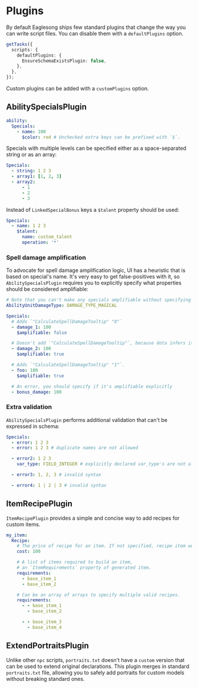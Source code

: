 # Plugins

By default Eaglesong ships few standard plugins that change the way you can write script files. You
can disable them with a `defaultPlugins` option.

```ts
getTasks({
  scripts: {
    defaultPlugins: {
      EnsureSchemaExistsPlugin: false,
    },
  },
});
```

Custom plugins can be added with a `customPlugins` option.

## AbilitySpecialsPlugin

```yaml
ability:
  Specials:
    - name: 100
      $color: red # Unchecked extra keys can be prefixed with `$`.
```

Specials with multiple levels can be specified either as a space-separated string or as an array:

```yaml
Specials:
  - string: 1 2 3
  - array1: [1, 2, 3]
  - array2:
      - 1
      - 2
      - 3
```

Instead of `LinkedSpecialBonus` keys a `$talent` property should be used:

```yaml
Specials:
  - name: 1 2 3
    $talent:
      name: custom_talent
      operation: '*'
```

### Spell damage amplification

To advocate for spell damage amplification logic, UI has a heuristic that is based on special's
name. It's very easy to get false-positives with it, so `AbilitySpecialsPlugin` requires you to
explicitly specify what properties should be considered amplifiable:

```yaml
# Note that you can't make any specials amplifiable without specifying damage type
AbilityUnitDamageType: DAMAGE_TYPE_MAGICAL

Specials:
  # Adds `"CalculateSpellDamageTooltip" "0"`
  - damage_1: 100
    $amplifiable: false

  # Doesn't add `"CalculateSpellDamageTooltip"`, because dota infers it correctly
  - damage_2: 100
    $amplifiable: true

  # Adds `"CalculateSpellDamageTooltip" "1"`.
  - foo: 100
    $amplifiable: true

  # An error, you should specify if it's amplifiable explicitly
  - bonus_damage: 100
```

### Extra validation

`AbilitySpecialsPlugin` performs additional validation that can't be expressed in schema:

```yaml
Specials:
  - error: 1 2 3
  - error: 1 2 3 # duplicate names are not allowed

  - error2: 1 2 3
    var_type: FIELD_INTEGER # explicitly declared var_type's are not allowed

  - error3: 1, 2, 3 # invalid syntax

  - error4: 1 | 2 | 3 # invalid syntax
```

## ItemRecipePlugin

`ItemRecipePlugin` provides a simple and concise way to add recipes for custom items.

```yaml
my_item:
  Recipe:
    # The price of recipe for an item. If not specified, recipe item wouldn't be visible.
    cost: 100

    # A list of items required to build an item,
    # an `ItemRequirements` property of generated item.
    requirements:
      - base_item_1
      - base_item_2

    # Can be an array of arrays to specify multiple valid recipes.
    requirements:
      - - base_item_1
        - base_item_2

      - - base_item_3
        - base_item_4
```

## ExtendPortraitsPlugin

Unlike other `npc` scripts, `portraits.txt` doesn't have a `custom` version that can be used to
extend original declarations. This plugin merges in standard `portraits.txt` file, allowing you to
safely add portraits for custom models without breaking standard ones.
